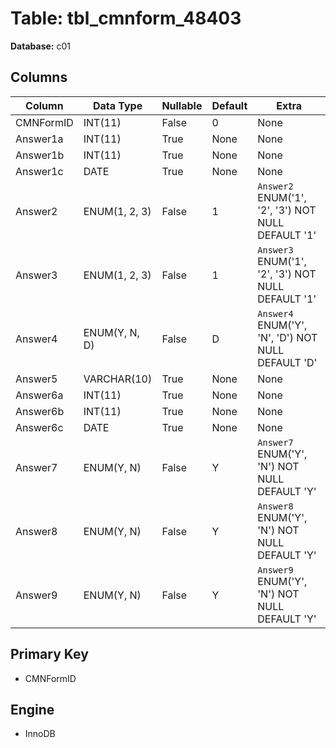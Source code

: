 # Table: tbl_cmnform_48403

**Database:** c01

## Columns

| Column | Data Type | Nullable | Default | Extra |
|--------|-----------|----------|---------|-------|
| CMNFormID | INT(11) | False | 0 | None |
| Answer1a | INT(11) | True | None | None |
| Answer1b | INT(11) | True | None | None |
| Answer1c | DATE | True | None | None |
| Answer2 | ENUM(1, 2, 3) | False | 1 | `Answer2` ENUM('1', '2', '3') NOT NULL DEFAULT '1' |
| Answer3 | ENUM(1, 2, 3) | False | 1 | `Answer3` ENUM('1', '2', '3') NOT NULL DEFAULT '1' |
| Answer4 | ENUM(Y, N, D) | False | D | `Answer4` ENUM('Y', 'N', 'D') NOT NULL DEFAULT 'D' |
| Answer5 | VARCHAR(10) | True | None | None |
| Answer6a | INT(11) | True | None | None |
| Answer6b | INT(11) | True | None | None |
| Answer6c | DATE | True | None | None |
| Answer7 | ENUM(Y, N) | False | Y | `Answer7` ENUM('Y', 'N') NOT NULL DEFAULT 'Y' |
| Answer8 | ENUM(Y, N) | False | Y | `Answer8` ENUM('Y', 'N') NOT NULL DEFAULT 'Y' |
| Answer9 | ENUM(Y, N) | False | Y | `Answer9` ENUM('Y', 'N') NOT NULL DEFAULT 'Y' |

## Primary Key
- CMNFormID

## Engine
- InnoDB
